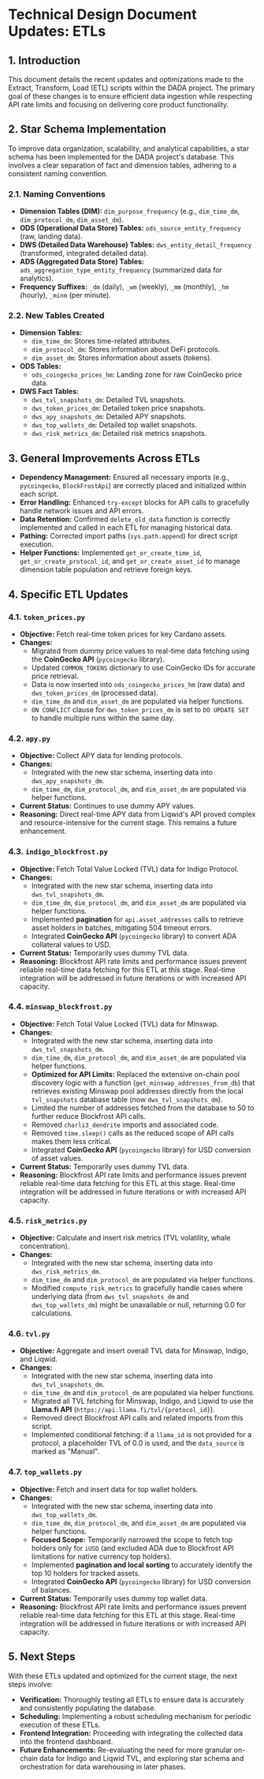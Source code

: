 # Technical Design Document Updates: ETLs

## 1. Introduction
This document details the recent updates and optimizations made to the Extract, Transform, Load (ETL) scripts within the DADA project. The primary goal of these changes is to ensure efficient data ingestion while respecting API rate limits and focusing on delivering core product functionality.

## 2. Star Schema Implementation
To improve data organization, scalability, and analytical capabilities, a star schema has been implemented for the DADA project's database. This involves a clear separation of fact and dimension tables, adhering to a consistent naming convention.

### 2.1. Naming Conventions
*   **Dimension Tables (DIM):** `dim_purpose_frequency` (e.g., `dim_time_dm`, `dim_protocol_dm`, `dim_asset_dm`).
*   **ODS (Operational Data Store) Tables:** `ods_source_entity_frequency` (raw, landing data).
*   **DWS (Detailed Data Warehouse) Tables:** `dws_entity_detail_frequency` (transformed, integrated detailed data).
*   **ADS (Aggregated Data Store) Tables:** `ads_aggregation_type_entity_frequency` (summarized data for analytics).
*   **Frequency Suffixes:** `_dm` (daily), `_wm` (weekly), `_mm` (monthly), `_hm` (hourly), `_minm` (per minute).

### 2.2. New Tables Created
*   **Dimension Tables:**
    *   `dim_time_dm`: Stores time-related attributes.
    *   `dim_protocol_dm`: Stores information about DeFi protocols.
    *   `dim_asset_dm`: Stores information about assets (tokens).
*   **ODS Tables:**
    *   `ods_coingecko_prices_hm`: Landing zone for raw CoinGecko price data.
*   **DWS Fact Tables:**
    *   `dws_tvl_snapshots_dm`: Detailed TVL snapshots.
    *   `dws_token_prices_dm`: Detailed token price snapshots.
    *   `dws_apy_snapshots_dm`: Detailed APY snapshots.
    *   `dws_top_wallets_dm`: Detailed top wallet snapshots.
    *   `dws_risk_metrics_dm`: Detailed risk metrics snapshots.

## 3. General Improvements Across ETLs
*   **Dependency Management:** Ensured all necessary imports (e.g., `pycoingecko`, `BlockFrostApi`) are correctly placed and initialized within each script.
*   **Error Handling:** Enhanced `try-except` blocks for API calls to gracefully handle network issues and API errors.
*   **Data Retention:** Confirmed `delete_old_data` function is correctly implemented and called in each ETL for managing historical data.
*   **Pathing:** Corrected import paths (`sys.path.append`) for direct script execution.
*   **Helper Functions:** Implemented `get_or_create_time_id`, `get_or_create_protocol_id`, and `get_or_create_asset_id` to manage dimension table population and retrieve foreign keys.

## 4. Specific ETL Updates

### 4.1. `token_prices.py`
*   **Objective:** Fetch real-time token prices for key Cardano assets.
*   **Changes:**
    *   Migrated from dummy price values to real-time data fetching using the **CoinGecko API** (`pycoingecko` library).
    *   Updated `COMMON_TOKENS` dictionary to use CoinGecko IDs for accurate price retrieval.
    *   Data is now inserted into `ods_coingecko_prices_hm` (raw data) and `dws_token_prices_dm` (processed data).
    *   `dim_time_dm` and `dim_asset_dm` are populated via helper functions.
    *   `ON CONFLICT` clause for `dws_token_prices_dm` is set to `DO UPDATE SET` to handle multiple runs within the same day.

### 4.2. `apy.py`
*   **Objective:** Collect APY data for lending protocols.
*   **Changes:**
    *   Integrated with the new star schema, inserting data into `dws_apy_snapshots_dm`.
    *   `dim_time_dm`, `dim_protocol_dm`, and `dim_asset_dm` are populated via helper functions.
*   **Current Status:** Continues to use dummy APY values.
*   **Reasoning:** Direct real-time APY data from Liqwid's API proved complex and resource-intensive for the current stage. This remains a future enhancement.

### 4.3. `indigo_blockfrost.py`
*   **Objective:** Fetch Total Value Locked (TVL) data for Indigo Protocol.
*   **Changes:**
    *   Integrated with the new star schema, inserting data into `dws_tvl_snapshots_dm`.
    *   `dim_time_dm`, `dim_protocol_dm`, and `dim_asset_dm` are populated via helper functions.
    *   Implemented **pagination** for `api.asset_addresses` calls to retrieve asset holders in batches, mitigating 504 timeout errors.
    *   Integrated **CoinGecko API** (`pycoingecko` library) to convert ADA collateral values to USD.
*   **Current Status:** Temporarily uses dummy TVL data.
*   **Reasoning:** Blockfrost API rate limits and performance issues prevent reliable real-time data fetching for this ETL at this stage. Real-time integration will be addressed in future iterations or with increased API capacity.

### 4.4. `minswap_blockfrost.py`
*   **Objective:** Fetch Total Value Locked (TVL) data for Minswap.
*   **Changes:**
    *   Integrated with the new star schema, inserting data into `dws_tvl_snapshots_dm`.
    *   `dim_time_dm`, `dim_protocol_dm`, and `dim_asset_dm` are populated via helper functions.
    *   **Optimized for API Limits:** Replaced the extensive on-chain pool discovery logic with a function (`get_minswap_addresses_from_db`) that retrieves existing Minswap pool addresses directly from the local `tvl_snapshots` database table (now `dws_tvl_snapshots_dm`).
    *   Limited the number of addresses fetched from the database to 50 to further reduce Blockfrost API calls.
    *   Removed `charli3_dendrite` imports and associated code.
    *   Removed `time.sleep()` calls as the reduced scope of API calls makes them less critical.
    *   Integrated **CoinGecko API** (`pycoingecko` library) for USD conversion of asset values.
*   **Current Status:** Temporarily uses dummy TVL data.
*   **Reasoning:** Blockfrost API rate limits and performance issues prevent reliable real-time data fetching for this ETL at this stage. Real-time integration will be addressed in future iterations or with increased API capacity.

### 4.5. `risk_metrics.py`
*   **Objective:** Calculate and insert risk metrics (TVL volatility, whale concentration).
*   **Changes:**
    *   Integrated with the new star schema, inserting data into `dws_risk_metrics_dm`.
    *   `dim_time_dm` and `dim_protocol_dm` are populated via helper functions.
    *   Modified `compute_risk_metrics` to gracefully handle cases where underlying data (from `dws_tvl_snapshots_dm` and `dws_top_wallets_dm`) might be unavailable or null, returning 0.0 for calculations.

### 4.6. `tvl.py`
*   **Objective:** Aggregate and insert overall TVL data for Minswap, Indigo, and Liqwid.
*   **Changes:**
    *   Integrated with the new star schema, inserting data into `dws_tvl_snapshots_dm`.
    *   `dim_time_dm` and `dim_protocol_dm` are populated via helper functions.
    *   Migrated all TVL fetching for Minswap, Indigo, and Liqwid to use the **Llama.fi API** (`https://api.llama.fi/tvl/{protocol_id}`).
    *   Removed direct Blockfrost API calls and related imports from this script.
    *   Implemented conditional fetching: if a `llama_id` is not provided for a protocol, a placeholder TVL of 0.0 is used, and the `data_source` is marked as "Manual".

### 4.7. `top_wallets.py`
*   **Objective:** Fetch and insert data for top wallet holders.
*   **Changes:**
    *   Integrated with the new star schema, inserting data into `dws_top_wallets_dm`.
    *   `dim_time_dm`, `dim_protocol_dm`, and `dim_asset_dm` are populated via helper functions.
    *   **Focused Scope:** Temporarily narrowed the scope to fetch top holders only for `iUSD` (and excluded ADA due to Blockfrost API limitations for native currency top holders).
    *   Implemented **pagination and local sorting** to accurately identify the top 10 holders for tracked assets.
    *   Integrated **CoinGecko API** (`pycoingecko` library) for USD conversion of balances.
*   **Current Status:** Temporarily uses dummy top wallet data.
*   **Reasoning:** Blockfrost API rate limits and performance issues prevent reliable real-time data fetching for this ETL at this stage. Real-time integration will be addressed in future iterations or with increased API capacity.

## 5. Next Steps
With these ETLs updated and optimized for the current stage, the next steps involve:
*   **Verification:** Thoroughly testing all ETLs to ensure data is accurately and consistently populating the database.
*   **Scheduling:** Implementing a robust scheduling mechanism for periodic execution of these ETLs.
*   **Frontend Integration:** Proceeding with integrating the collected data into the frontend dashboard.
*   **Future Enhancements:** Re-evaluating the need for more granular on-chain data for Indigo and Liqwid TVL, and exploring star schema and orchestration for data warehousing in later phases.

